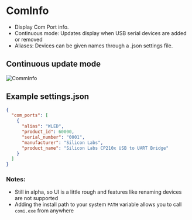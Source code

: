 # ComInfo
- Display Com Port info. 
- Continuous mode: Updates display when USB serial devices are added or removed
- Aliases: Devices can be given names through a .json settings file.

## Continuous update mode
![CommInfo](https://github.com/schiltz3/ComInfo/assets/45466247/1abd68ea-c5ed-42fb-a45c-44efa765a0b2)

## Example settings.json
```json
{
  "com_ports": [
    {
      "alias": "WLED",
      "product_id": 60000,
      "serial_number": "0001",
      "manufacturer": "Silicon Labs",
      "product_name": "Silicon Labs CP210x USB to UART Bridge"
    }
  ]
}
```



### Notes:
- Still in alpha, so UI is a little rough and features like renaming devices are not supported
- Adding the install path to your system `PATH` variable allows you to call `comi.exe` from anywhere
